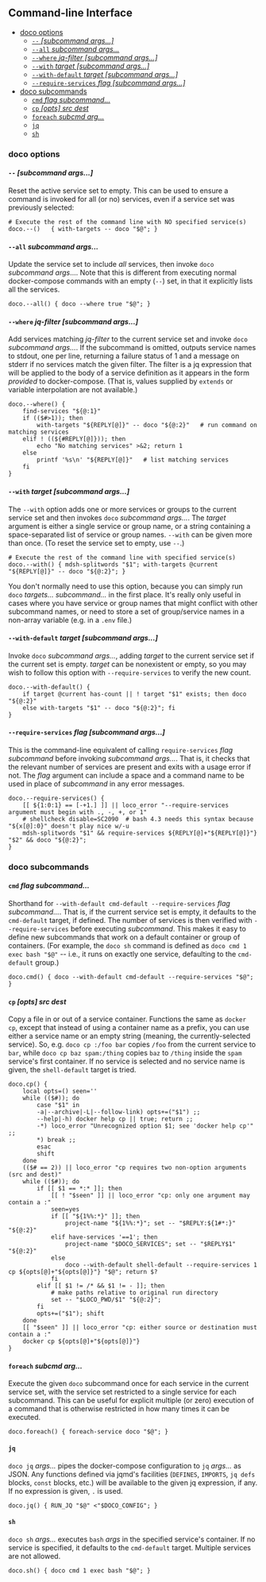 ## Command-line Interface

<!-- toc -->

- [doco options](#doco-options)
  * [`--` *[subcommand args...]*](#---subcommand-args)
  * [`--all` *subcommand args...*](#--all-subcommand-args)
  * [`--where` *jq-filter [subcommand args...]*](#--where-jq-filter-subcommand-args)
  * [`--with` *target [subcommand args...]*](#--with-target-subcommand-args)
  * [`--with-default` *target [subcommand args...]*](#--with-default-target-subcommand-args)
  * [`--require-services` *flag [subcommand args...]*](#--require-services-flag-subcommand-args)
- [doco subcommands](#doco-subcommands)
  * [`cmd` *flag subcommand...*](#cmd-flag-subcommand)
  * [`cp` *[opts] src dest*](#cp-opts-src-dest)
  * [`foreach` *subcmd arg...*](#foreach-subcmd-arg)
  * [`jq`](#jq)
  * [`sh`](#sh)

<!-- tocstop -->

### doco options

#### `--` *[subcommand args...]*

Reset the active service set to empty.  This can be used to ensure a command is invoked for all (or no) services, even if a service set was previously selected:

```shell
# Execute the rest of the command line with NO specified service(s)
doco.--()   { with-targets -- doco "$@"; }
```

#### `--all` *subcommand args...*

Update the service set to include *all* services, then invoke `doco` *subcommand args*.... Note that this is different from executing normal docker-compose commands with an empty (`--`) set, in that it explicitly lists all the services.

```shell
doco.--all() { doco --where true "$@"; }
```

#### `--where` *jq-filter [subcommand args...]*

Add services matching *jq-filter* to the current service set and invoke `doco` *subcommand args...*.  If the subcommand is omitted, outputs service names to stdout, one per line, returning a failure status of 1 and a message on stderr if no services match the given filter.  The filter is a jq expression that will be applied to the body of a service definition as it appears in the form *provided* to docker-compose.  (That is, values supplied by `extends` or variable interpolation are not available.)

```shell
doco.--where() {
    find-services "${@:1}"
    if (($#>1)); then
        with-targets "${REPLY[@]}" -- doco "${@:2}"   # run command on matching services
    elif ! ((${#REPLY[@]})); then
        echo "No matching services" >&2; return 1
    else
        printf '%s\n' "${REPLY[@]}"   # list matching services
    fi
}
```

#### `--with` *target [subcommand args...]*

The `--with`  option adds one or more services or groups to the current service set and then invokes  `doco` *subcommand args...*.  The *target* argument is either a single service or group name, or a string containing a space-separated list of service or group names.  `--with` can be given more than once.  (To reset the service set to empty, use `--`.)

```shell
# Execute the rest of the command line with specified service(s)
doco.--with() { mdsh-splitwords "$1"; with-targets @current "${REPLY[@]}" -- doco "${@:2}"; }
```

You don't normally need to use this option, because you can simply run `doco` *targets... subcommand...* in the first place.  It's really only useful in cases where you have service or group names that might conflict with other subcommand names, or need to store a set of group/service names in a non-array variable (e.g. in a `.env` file.)

#### `--with-default` *target [subcommand args...]*

Invoke `doco` *subcommand args...*, adding *target* to the current service set if the current set is empty.  *target* can be nonexistent or empty, so you may wish to follow this option with `--require-services` to verify the new count.

```shell
doco.--with-default() {
    if target @current has-count || ! target "$1" exists; then doco "${@:2}"
    else with-targets "$1" -- doco "${@:2}"; fi
}
```

#### `--require-services` *flag [subcommand args...]*

This is the command-line equivalent of calling `require-services` *flag subcommand* before invoking *subcommand args...*.  That is, it checks that the relevant number of services are present and exits with a usage error if not.  The *flag* argument can include a space and a command name to be used in place of *subcommand* in any error messages.

```shell
doco.--require-services() {
    [[ ${1:0:1} == [-+1.] ]] || loco_error "--require-services argument must begin with ., -, +, or 1"
    # shellcheck disable=SC2090  # bash 4.3 needs this syntax because "${x[@]:0}" doesn't play nice w/-u
    mdsh-splitwords "$1" && require-services ${REPLY[@]+"${REPLY[@]}"} "$2" && doco "${@:2}";
}
```

### doco subcommands

#### `cmd` *flag subcommand...*

Shorthand for `--with-default cmd-default --require-services` *flag subcommand...*.  That is, if the current service set is empty, it defaults to the `cmd-default` target, if defined.  The number of services is then verified with `--require-services` before executing *subcommand*.  This makes it easy to define new subcommands that work on a default container or group of containers.  (For example, the `doco sh` command is defined as `doco cmd 1 exec bash "$@"` -- i.e., it runs on exactly one service, defaulting to the `cmd-default` group.)

```shell
doco.cmd() { doco --with-default cmd-default --require-services "$@"; }
```

#### `cp` *[opts] src dest*

Copy a file in or out of a service container.  Functions the same as `docker cp`, except that instead of using a container name as a prefix, you can use either a service name or an empty string (meaning, the currently-selected service).  So, e.g. `doco cp :/foo bar` copies `/foo` from the current service to `bar`, while `doco cp baz spam:/thing` copies `baz` to `/thing` inside the `spam` service's first container.  If no service is selected and no service name is given, the `shell-default` target is tried.

```shell
doco.cp() {
    local opts=() seen=''
    while (($#)); do
        case "$1" in
        -a|--archive|-L|--follow-link) opts+=("$1") ;;
        --help|-h) docker help cp || true; return ;;
        -*) loco_error "Unrecognized option $1; see 'docker help cp'" ;;
        *) break ;;
        esac
        shift
    done
    (($# == 2)) || loco_error "cp requires two non-option arguments (src and dest)"
    while (($#)); do
        if [[ $1 == *:* ]]; then
            [[ ! "$seen" ]] || loco_error "cp: only one argument may contain a :"
            seen=yes
            if [[ "${1%%:*}" ]]; then
                project-name "${1%%:*}"; set -- "$REPLY:${1#*:}" "${@:2}"
            elif have-services '==1'; then
                project-name "$DOCO_SERVICES"; set -- "$REPLY$1" "${@:2}"
            else
                doco --with-default shell-default --require-services 1 cp ${opts[@]+"${opts[@]}"} "$@"; return $?
            fi
        elif [[ $1 != /* && $1 != - ]]; then
            # make paths relative to original run directory
            set -- "$LOCO_PWD/$1" "${@:2}";
        fi
        opts+=("$1"); shift
    done
    [[ "$seen" ]] || loco_error "cp: either source or destination must contain a :"
    docker cp ${opts[@]+"${opts[@]}"}
}
```

#### `foreach` *subcmd arg...*

Execute the given `doco` subcommand once for each service in the current service set, with the service set restricted to a single service for each subcommand.  This can be useful for explicit multiple (or zero) execution of a command that is otherwise restricted in how many times it can be executed.

```shell
doco.foreach() { foreach-service doco "$@"; }
```

#### `jq`

`doco jq` *args...* pipes the docker-compose configuration to `jq` *args...* as JSON.  Any functions defined via jqmd's facilities  (`DEFINES`, `IMPORTS`, `jq defs` blocks, `const` blocks, etc.) will be available to the given jq expression, if any.  If no expression is given, `.` is used.

```shell
doco.jq() { RUN_JQ "$@" <"$DOCO_CONFIG"; }
```

#### `sh`

`doco sh` *args...* executes `bash` *args* in the specified service's container.  If no service is specified, it defaults to the `cmd-default` target.  Multiple services are not allowed.

```shell
doco.sh() { doco cmd 1 exec bash "$@"; }
```

